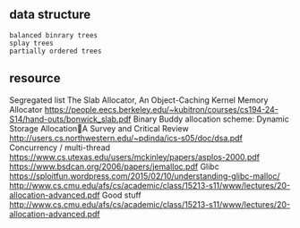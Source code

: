 ## data structure
    balanced binrary trees
    splay trees
    partially ordered trees

## resource
Segregated list 
The Slab Allocator, An Object-Caching Kernel Memory Allocator
https://people.eecs.berkeley.edu/~kubitron/courses/cs194-24-S14/hand-outs/bonwick_slab.pdf
Binary Buddy allocation scheme:
Dynamic Storage AllocationA Survey and Critical Review
http://users.cs.northwestern.edu/~pdinda/ics-s05/doc/dsa.pdf
Concurrency / multi-thread
https://www.cs.utexas.edu/users/mckinley/papers/asplos-2000.pdf
https://www.bsdcan.org/2006/papers/jemalloc.pdf
Glibc
https://sploitfun.wordpress.com/2015/02/10/understanding-glibc-malloc/
http://www.cs.cmu.edu/afs/cs/academic/class/15213-s11/www/lectures/20-allocation-advanced.pdf
Good stuff
http://www.cs.cmu.edu/afs/cs/academic/class/15213-s11/www/lectures/20-allocation-advanced.pdf
